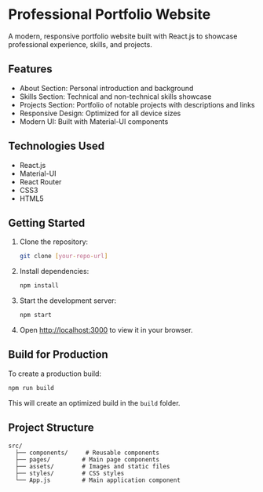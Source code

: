 # Professional Portfolio Website

A modern, responsive portfolio website built with React.js to showcase professional experience, skills, and projects.

## Features

- About Section: Personal introduction and background
- Skills Section: Technical and non-technical skills showcase
- Projects Section: Portfolio of notable projects with descriptions and links
- Responsive Design: Optimized for all device sizes
- Modern UI: Built with Material-UI components

## Technologies Used

- React.js
- Material-UI
- React Router
- CSS3
- HTML5

## Getting Started

1. Clone the repository:
   ```bash
   git clone [your-repo-url]
   ```

2. Install dependencies:
   ```bash
   npm install
   ```

3. Start the development server:
   ```bash
   npm start
   ```

4. Open [http://localhost:3000](http://localhost:3000) to view it in your browser.

## Build for Production

To create a production build:
```bash
npm run build
```

This will create an optimized build in the `build` folder.

## Project Structure

```
src/
  ├── components/     # Reusable components
  ├── pages/         # Main page components
  ├── assets/        # Images and static files
  ├── styles/        # CSS styles
  └── App.js         # Main application component
```
